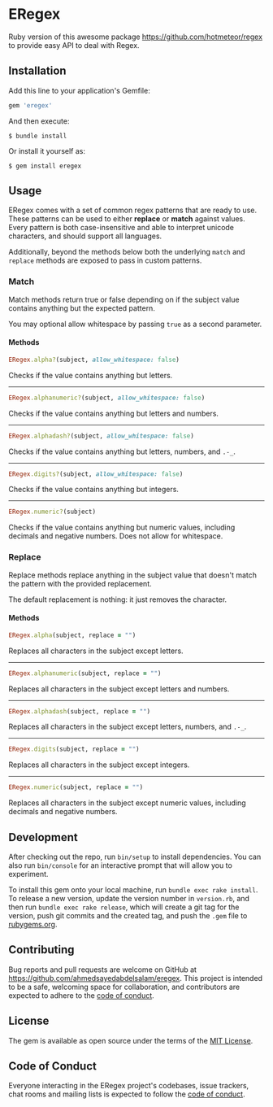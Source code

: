 # ERegex

Ruby version of this awesome package https://github.com/hotmeteor/regex
to provide easy API to deal with Regex.

## Installation

Add this line to your application's Gemfile:

```ruby
gem 'eregex'
```

And then execute:

    $ bundle install

Or install it yourself as:

    $ gem install eregex

## Usage

ERegex comes with a set of common regex patterns that are ready to use. These patterns can be used to either **replace** or **match** against values. Every pattern is both case-insensitive and able to interpret unicode characters, and should support all languages.

Additionally, beyond the methods below both the underlying `match` and `replace` methods are exposed to pass in custom patterns.

### Match

Match methods return true or false depending on if the subject value contains anything but the expected pattern.

You may optional allow whitespace by passing `true` as a second parameter.

#### Methods

```ruby
ERegex.alpha?(subject, allow_whitespace: false)
``` 
Checks if the value contains anything but letters.

***

```ruby
ERegex.alphanumeric?(subject, allow_whitespace: false)
``` 
Checks if the value contains anything but letters and numbers.

***

```ruby
ERegex.alphadash?(subject, allow_whitespace: false)
``` 
Checks if the value contains anything but letters, numbers, and `.-_`.

***

```ruby
ERegex.digits?(subject, allow_whitespace: false)
``` 
Checks if the value contains anything but integers.

***

```ruby
ERegex.numeric?(subject)
``` 
Checks if the value contains anything but numeric values, including decimals and negative numbers. Does not allow for whitespace.


### Replace

Replace methods replace anything in the subject value that doesn't match the pattern with the provided replacement.

The default replacement is nothing: it just removes the character.

#### Methods
```ruby
ERegex.alpha(subject, replace = "")
``` 
Replaces all characters in the subject except letters.

***

```ruby
ERegex.alphanumeric(subject, replace = "")
``` 
Replaces all characters in the subject except letters and numbers.

***

```ruby
ERegex.alphadash(subject, replace = "")
``` 
Replaces all characters in the subject except letters, numbers, and `.-_`.

***

```ruby
ERegex.digits(subject, replace = "")
``` 
Replaces all characters in the subject except integers.

***

```ruby
ERegex.numeric(subject, replace = "")
``` 
Replaces all characters in the subject except numeric values, including decimals and negative numbers.

## Development

After checking out the repo, run `bin/setup` to install dependencies. You can also run `bin/console` for an interactive prompt that will allow you to experiment.

To install this gem onto your local machine, run `bundle exec rake install`. To release a new version, update the version number in `version.rb`, and then run `bundle exec rake release`, which will create a git tag for the version, push git commits and the created tag, and push the `.gem` file to [rubygems.org](https://rubygems.org).

## Contributing

Bug reports and pull requests are welcome on GitHub at https://github.com/ahmedsayedabdelsalam/eregex. This project is intended to be a safe, welcoming space for collaboration, and contributors are expected to adhere to the [code of conduct](https://github.com/ahmedsayedabdelsalam/eregex/blob/master/CODE_OF_CONDUCT.md).

## License

The gem is available as open source under the terms of the [MIT License](https://opensource.org/licenses/MIT).

## Code of Conduct

Everyone interacting in the ERegex project's codebases, issue trackers, chat rooms and mailing lists is expected to follow the [code of conduct](https://github.com/ahmedsayedabdelsalam/eregex/blob/master/CODE_OF_CONDUCT.md).
